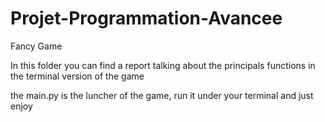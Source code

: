 # Projet-Programmation-Avancee
Fancy Game

In this folder you can find a report talking about the principals functions in the terminal version of the game

the main.py is the luncher of the game, run it under your terminal and just enjoy
